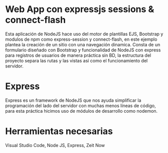 # Web App con expressjs sessions & connect-flash
Esta aplicación de NodeJS hace uso del motor de plantillas EJS, Bootstrap y modulos de npm como express-session y connect-flash, en este ejemplo plantea la creación de un sitio 
con una navegación dinamica. Consta de un formulario diseñado con Bootstrap y funcionalidad de NodeJS con express para registros de usuarios de manera práctica sin BD, la estructura del proyecto separa las rutas y las vistas así como el funcionamiento del servidor.

# Express 
Express es un framework de NodeJS que nos ayuda simplificar la programación del lado del servidor con muchas menos líneas de código, para esta práctica hicimos uso de módulos de desarrollo como nodemon.

# Herramientas necesarias
Visual Studio Code, Node JS, Express, Zeit Now
